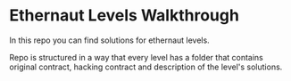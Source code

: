 # Ethernaut Levels Walkthrough

In this repo you can find solutions for ethernaut levels. 

Repo is structured in a way that every level has a folder that contains original contract, hacking contract and description of the level's solutions.